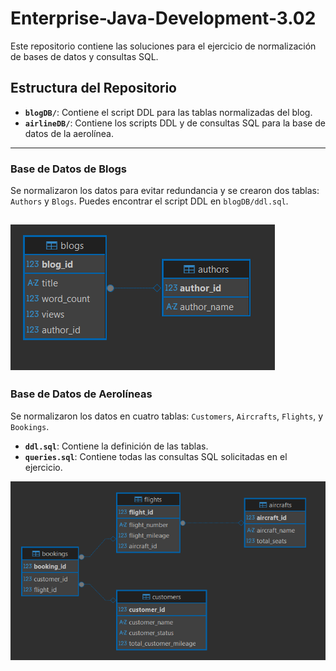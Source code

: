 # Enterprise-Java-Development-3.02

Este repositorio contiene las soluciones para el ejercicio de normalización de bases de datos y consultas SQL.

## Estructura del Repositorio

- **`blogDB/`**: Contiene el script DDL para las tablas normalizadas del blog.
- **`airlineDB/`**: Contiene los scripts DDL y de consultas SQL para la base de datos de la aerolínea.

---

### Base de Datos de Blogs

Se normalizaron los datos para evitar redundancia y se crearon dos tablas: `Authors` y `Blogs`.
Puedes encontrar el script DDL en `blogDB/ddl.sql`.

![img_1.png](java/img_1.png)
---

### Base de Datos de Aerolíneas

Se normalizaron los datos en cuatro tablas: `Customers`, `Aircrafts`, `Flights`, y `Bookings`.
- **`ddl.sql`**: Contiene la definición de las tablas.
- **`queries.sql`**: Contiene todas las consultas SQL solicitadas en el ejercicio.

![img.png](java/img.png)